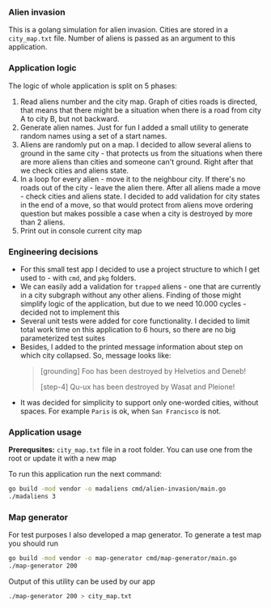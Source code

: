 ### Alien invasion
This is a golang simulation for alien invasion.
Cities are stored in a `city_map.txt` file. Number of aliens is passed as an argument to this application.

### Application logic
The logic of whole application is split on 5 phases:
1. Read aliens number and the city map. Graph of cities roads is directed, that means that there might be a situation when
there is a road from city A to city B, but not backward.
2. Generate alien names. Just for fun I added a small utility to generate random names using a set of a start names.
3. Aliens are randomly put on a map. I decided to allow several aliens to ground in the same city - that protects 
us from the situations when there are more aliens than cities and someone can't ground. Right after that we check 
cities and aliens state. 
4. In a loop for every alien - move it to the neighbour city. If there's no roads out of the city - leave the alien there.
After all aliens made a move - check cities and aliens state. I decided to add validation for city states in the end of a move,
so that would protect from aliens move ordering question but makes possible a case when a city is destroyed by more than 2 aliens.
5. Print out in console current city map

### Engineering decisions
- For this small test app I decided to use a project structure to which I get used to  -  with `cmd`, and `pkg` folders.
- We can easily add a validation for `trapped` aliens - one that are currently in a city subgraph without any other aliens.
Finding of those might simplify logic of the application, but due to we need 10.000 cycles - decided not to implement this
- Several unit tests were added for core functionality. I decided to limit total work time on this application to 6 hours, so 
there are no big parameterized test suites
- Besides, I added to the printed message information about step on which city collapsed. So, message looks like: 
  > [grounding] Foo has been destroyed by Helvetios and Deneb!
  > 
  > [step-4] Qu-ux has been destroyed by Wasat and Pleione!
- It was decided for simplicity to support only one-worded cities, without spaces. For example `Paris` is ok, 
when  `San Francisco` is not.

### Application usage
**Prerequsites:** `city_map.txt` file in a root folder. You can use one from the root or update it with a new map 

To run this application run the next command:
```bash
go build -mod vendor -o madaliens cmd/alien-invasion/main.go
./madaliens 3
```

### Map generator
For test purposes I also developed a map generator. To generate a test map you should run
```bash
go build -mod vendor -o map-generator cmd/map-generator/main.go
./map-generator 200
```
Output of this utility can be used by our app
```bash
./map-generator 200 > city_map.txt
```